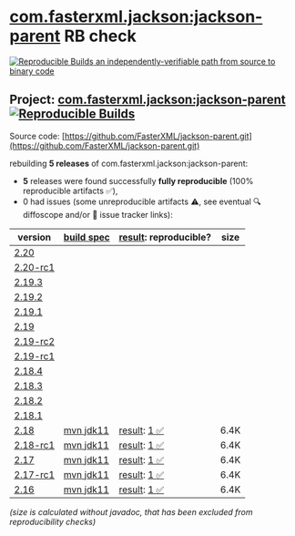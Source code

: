 [com.fasterxml.jackson:jackson-parent](https://central.sonatype.com/artifact/com.fasterxml.jackson/jackson-parent/versions) RB check
=======

[![Reproducible Builds](https://reproducible-builds.org/images/logos/rb.svg) an independently-verifiable path from source to binary code](https://reproducible-builds.org/)

## Project: [com.fasterxml.jackson:jackson-parent](https://central.sonatype.com/artifact/com.fasterxml.jackson/jackson-parent/versions) [![Reproducible Builds](https://img.shields.io/endpoint?url=https://raw.githubusercontent.com/jvm-repo-rebuild/reproducible-central/master/content/com/fasterxml/jackson/jackson-parent/badge.json)](https://github.com/jvm-repo-rebuild/reproducible-central/blob/master/content/com/fasterxml/jackson/jackson-parent/README.md)

Source code: [https://github.com/FasterXML/jackson-parent.git](https://github.com/FasterXML/jackson-parent.git)

rebuilding **5 releases** of com.fasterxml.jackson:jackson-parent:
- **5** releases were found successfully **fully reproducible** (100% reproducible artifacts :white_check_mark:),
- 0 had issues (some unreproducible artifacts :warning:, see eventual :mag: diffoscope and/or :memo: issue tracker links):

| version | [build spec](/BUILDSPEC.md) | [result](https://reproducible-builds.org/docs/jvm/): reproducible? | size |
| -- | --------- | ------ | -- |
| [2.20](https://central.sonatype.com/artifact/com.fasterxml.jackson/jackson-parent/2.20/pom) | | | |
| [2.20-rc1](https://central.sonatype.com/artifact/com.fasterxml.jackson/jackson-parent/2.20-rc1/pom) | | | |
| [2.19.3](https://central.sonatype.com/artifact/com.fasterxml.jackson/jackson-parent/2.19.3/pom) | | | |
| [2.19.2](https://central.sonatype.com/artifact/com.fasterxml.jackson/jackson-parent/2.19.2/pom) | | | |
| [2.19.1](https://central.sonatype.com/artifact/com.fasterxml.jackson/jackson-parent/2.19.1/pom) | | | |
| [2.19](https://central.sonatype.com/artifact/com.fasterxml.jackson/jackson-parent/2.19/pom) | | | |
| [2.19-rc2](https://central.sonatype.com/artifact/com.fasterxml.jackson/jackson-parent/2.19-rc2/pom) | | | |
| [2.19-rc1](https://central.sonatype.com/artifact/com.fasterxml.jackson/jackson-parent/2.19-rc1/pom) | | | |
| [2.18.4](https://central.sonatype.com/artifact/com.fasterxml.jackson/jackson-parent/2.18.4/pom) | | | |
| [2.18.3](https://central.sonatype.com/artifact/com.fasterxml.jackson/jackson-parent/2.18.3/pom) | | | |
| [2.18.2](https://central.sonatype.com/artifact/com.fasterxml.jackson/jackson-parent/2.18.2/pom) | | | |
| [2.18.1](https://central.sonatype.com/artifact/com.fasterxml.jackson/jackson-parent/2.18.1/pom) | | | |
| [2.18](https://central.sonatype.com/artifact/com.fasterxml.jackson/jackson-parent/2.18/pom) | [mvn jdk11](jackson-parent-2.18.buildspec) | [result](jackson-parent-2.18.buildinfo): [1 :white_check_mark: ](jackson-parent-2.18.buildcompare) | 6.4K |
| [2.18-rc1](https://central.sonatype.com/artifact/com.fasterxml.jackson/jackson-parent/2.18-rc1/pom) | [mvn jdk11](jackson-parent-2.18-rc1.buildspec) | [result](jackson-parent-2.18-rc1.buildinfo): [1 :white_check_mark: ](jackson-parent-2.18-rc1.buildcompare) | 6.4K |
| [2.17](https://central.sonatype.com/artifact/com.fasterxml.jackson/jackson-parent/2.17/pom) | [mvn jdk11](jackson-parent-2.17.buildspec) | [result](jackson-parent-2.17.buildinfo): [1 :white_check_mark: ](jackson-parent-2.17.buildcompare) | 6.4K |
| [2.17-rc1](https://central.sonatype.com/artifact/com.fasterxml.jackson/jackson-parent/2.17-rc1/pom) | [mvn jdk11](jackson-parent-2.17-rc1.buildspec) | [result](jackson-parent-2.17-rc1.buildinfo): [1 :white_check_mark: ](jackson-parent-2.17-rc1.buildcompare) | 6.4K |
| [2.16](https://central.sonatype.com/artifact/com.fasterxml.jackson/jackson-parent/2.16/pom) | [mvn jdk11](jackson-parent-2.16.buildspec) | [result](jackson-parent-2.16.buildinfo): [1 :white_check_mark: ](jackson-parent-2.16.buildcompare) | 6.4K |

<i>(size is calculated without javadoc, that has been excluded from reproducibility checks)</i>
